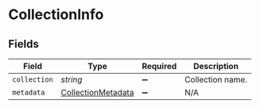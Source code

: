 # CollectionInfo


## Fields

| Field                                                           | Type                                                            | Required                                                        | Description                                                     |
| --------------------------------------------------------------- | --------------------------------------------------------------- | --------------------------------------------------------------- | --------------------------------------------------------------- |
| `collection`                                                    | *string*                                                        | :heavy_minus_sign:                                              | Collection name.                                                |
| `metadata`                                                      | [CollectionMetadata](../../models/shared/collectionmetadata.md) | :heavy_minus_sign:                                              | N/A                                                             |